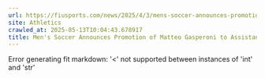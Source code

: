 ```yaml
---
url: https://fiusports.com/news/2025/4/3/mens-soccer-announces-promotion-of-matteo-gasperoni-to-assistant-coach.aspx
site: Athletics
crawled_at: 2025-05-13T10:04:43.678917
title: Men's Soccer Announces Promotion of Matteo Gasperoni to Assistant Coach - FIU Athletics
---
```


Error generating fit markdown: '<' not supported between instances of 'int' and 'str'